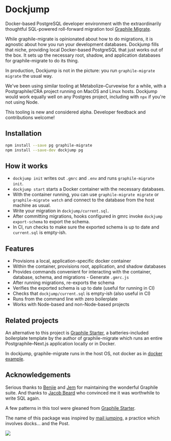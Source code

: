 # Dockjump

Docker-based PostgreSQL developer environment with the extraordinarily
thoughtful SQL-powered roll-forward migration tool [Graphile Migrate][].

While graphile-migrate is opinionated about how to do migrations, it is agnostic
about how you run your development databases. Dockjump fills that niche,
providing local Docker-based PostgreSQL that just works out of the box. It sets
up the necessary root, shadow, and application databases for graphile-migrate to
do its thing.

In production, Dockjump is not in the picture: you run
`graphile-migrate migrate` the usual way.

We've been using similar tooling at Metabolize–Curvewise for a while, with a
Postgraphile/CRA project running on MacOS and Linux hosts. Dockjump would work
equally well on any Postgres project, including with `npx` if you're not using
Node.

This tooling is new and considered alpha. Developer feedback and contributions
welcome!

[graphile migrate]: https://github.com/graphile/migrate

## Installation

```sh
npm install --save pg graphile-migrate
npm install --save-dev dockjump pg
```

## How it works

- `dockjump init` writes out `.gmrc` and `.env` and runs
  `graphile-migrate init`.
- `dockjump start` starts a Docker container with the necessary databases.
- With the container running, you can use `graphile-migrate migrate` or
  `graphile-migrate watch` and connect to the database from the host machine
  as usual.
- Write your migration in `dockjump/current.sql`.
- After committing migrations, hooks configured in gmrc invoke
  `dockjump export-schema` to export the schema.
- In CI, run checks to make sure the exported schema is up to date and
  `current.sql` is empty-ish.

## Features

- Provisions a local, application-specific docker container
- Within the container, provisions root, application, and shadow databases
- Provides commands convenient for interacting with the container, database,
  schema, and migrations - Generate `.gmrc.js`
- After running migrations, re-exports the schema
- Verifies the exported schema is up to date (useful for running in CI)
- Checks that `dockjump/current.sql` is empty-ish (also useful in CI)
- Runs from the command line with zero boilerplate
- Works with Node-based and non-Node-based projects

## Related projects

An alternative to this project is [Graphile Starter][], a batteries-included
boilerplate template by the author of graphile-migrate which runs an entire
Postgraphile&ndash;Next.js application locally or in Docker.

In dockjump, graphile-migrate runs in the host OS, not docker as in
[docker example][].

[graphile starter]: https://github.com/graphile/starter
[docker example]: https://github.com/graphile/migrate/blob/main/docs/docker/README.md

## Acknowledgements

Serious thanks to [Benjie][] and [Jem][] for maintaining the wonderful Graphile
suite. And thanks to [Jacob Beard][] who convinced me it was worthwhile to write
SQL again.

A few patterns in this tool were gleaned from [Graphile Starter][].

The name of this package was inspired by [mail jumping][], a practice which
involves docks&hellip; and the Post.

![](https://fh-sites.imgix.net/sites/4390/2020/08/31200405/U.S.-Mailboat-Tour-image-1.jpg?auto=compress%2Cformat&w=700&h=700&fit=max)

[mail jumping]: https://www.atlasobscura.com/articles/mail-jumping-lake-geneva

[benjie]: https://github.com/benjie
[jem]: https://github.com/jemgillam
[jacob beard]: https://github.com/jbeard4
